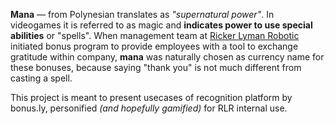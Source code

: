 **Mana** — from Polynesian translates as _"supernatural power"_. In videogames it is referred to as magic and **indicates power to use special abilities** or "spells". 
When management team at [Ricker Lyman Robotic](https://rickerlyman.com/) initiated bonus program to provide employees with a tool to exchange gratitude within company, **mana** was naturally chosen as currency name for these bonuses, because saying "thank you" is not much different from casting a spell.

This project is meant to present usecases of recognition platform by bonus.ly, personified _(and hopefully gamified)_ for RLR internal use.
